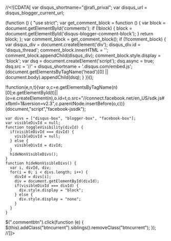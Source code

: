 //<![CDATA[
var disqus_shortname="@rafi_prival";
var disqus_url = disqus_blogger_current_url;

(function () {
    "use strict";
    var get_comment_block = function () {
        var block = document.getElementById('comments');
        if (!block) {
            block = document.getElementById('disqus-blogger-comment-block');
        }
        return block;
    };
    var comment_block = get_comment_block();
    if (!!comment_block) {
        var disqus_div = document.createElement('div');
        disqus_div.id = 'disqus_thread';
        comment_block.innerHTML = '';
        comment_block.appendChild(disqus_div);
        comment_block.style.display = 'block';
        var dsq = document.createElement('script');
        dsq.async = true;
        dsq.src = '//' + disqus_shortname + '.disqus.com/embed.js';
        (document.getElementsByTagName('head')[0] || document.body).appendChild(dsq);
    }
})();

!function(e,n,t){var o,c=e.getElementsByTagName(n)[0];e.getElementById(t)||(o=e.createElement(n),o.id=t,o.src="//connect.facebook.net/en_US/sdk.js#xfbml=1&version=v2.3",c.parentNode.insertBefore(o,c))}(document,"script","facebook-jssdk");

    var divs = ["disqus-box", "blogger-box", "facebook-box"];
    var visibleDivId = null;
    function toggleVisibility(divId) {
      if(visibleDivId === divId) {
        visibleDivId = null;
      } else {
        visibleDivId = divId;
      }
      hideNonVisibleDivs();
    }
    function hideNonVisibleDivs() {
      var i, divId, div;
      for(i = 0; i < divs.length; i++) {
        divId = divs[i];
        div = document.getElementById(divId);
        if(visibleDivId === divId) {
          div.style.display = "block";
        } else {
          div.style.display = "none";
        }
      }
    }

$(".commentbtn").click(function (e) {
$(this).addClass("btncurrent").siblings().removeClass("btncurrent");
});
//]]>
